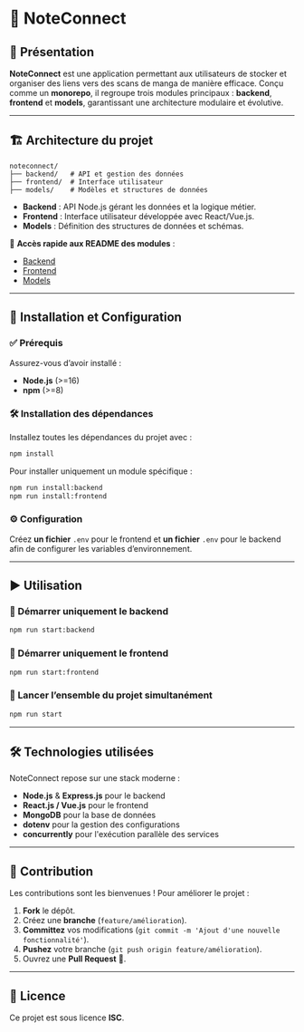 # 📌 NoteConnect

## 🔎 Présentation
**NoteConnect** est une application permettant aux utilisateurs de stocker et organiser des liens vers des scans de manga de manière efficace. Conçu comme un **monorepo**, il regroupe trois modules principaux : **backend**, **frontend** et **models**, garantissant une architecture modulaire et évolutive.

---

## 🏗️ Architecture du projet
```
noteconnect/
├── backend/   # API et gestion des données
├── frontend/  # Interface utilisateur
├── models/    # Modèles et structures de données
```
- **Backend** : API Node.js gérant les données et la logique métier.
- **Frontend** : Interface utilisateur développée avec React/Vue.js.
- **Models** : Définition des structures de données et schémas.

🔗 **Accès rapide aux README des modules** :
- [Backend](backend/README.md)
- [Frontend](frontend/README.md)
- [Models](models/README.md)

---

## 🚀 Installation et Configuration

### ✅ Prérequis
Assurez-vous d’avoir installé :
- **Node.js** (>=16)
- **npm** (>=8)

### 🛠️ Installation des dépendances
Installez toutes les dépendances du projet avec :
```sh
npm install
```
Pour installer uniquement un module spécifique :
```sh
npm run install:backend
npm run install:frontend
```

### ⚙️ Configuration
Créez **un fichier** `.env` pour le frontend et **un fichier** `.env` pour le backend afin de configurer les variables d’environnement.

---

## ▶️ Utilisation

### 🔹 Démarrer uniquement le backend
```sh
npm run start:backend
```

### 🔹 Démarrer uniquement le frontend
```sh
npm run start:frontend
```

### 🔹 Lancer l’ensemble du projet simultanément
```sh
npm run start
```

---

## 🛠️ Technologies utilisées
NoteConnect repose sur une stack moderne :
- **Node.js** & **Express.js** pour le backend
- **React.js / Vue.js** pour le frontend
- **MongoDB** pour la base de données
- **dotenv** pour la gestion des configurations
- **concurrently** pour l'exécution parallèle des services

---

## 🤝 Contribution
Les contributions sont les bienvenues ! Pour améliorer le projet :
1. **Fork** le dépôt.
2. Créez une **branche** (`feature/amélioration`).
3. **Committez** vos modifications (`git commit -m 'Ajout d'une nouvelle fonctionnalité'`).
4. **Pushez** votre branche (`git push origin feature/amélioration`).
5. Ouvrez une **Pull Request** 🚀.

---

## 📜 Licence
Ce projet est sous licence **ISC**.
